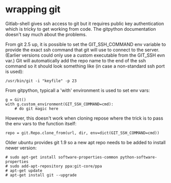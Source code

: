 # wrapping git

Gitlab-shell gives ssh access to git but it requires public key authentication 
which is tricky to get working from code. The gitpython documentation doesn't say
much about the problems.

From git 2.5 up, it is possible to set the GIT_SSH_COMMAND env variable to
provide the exact ssh command that git will use to connect to the server.
(Earlier versions could only use a custom executable from the GIT_SSH evn var.)
Git will automatically add the repo name to the end of the ssh command so it
should look something like (in case a non-standard ssh port is used):

    /usr/bin/git -i "keyfile" -p 23
    
From gitpython, typicall a 'with' environment is used to set env vars:

    g = Git()
    with g.custom_environment(GIT_SSH_COMMAND=cmd):
        # do git magic here
        
However, this doesn't work when cloning repose where the trick is to pass
the env vars to the function itself:

    repo = git.Repo.clone_from(url, dir, env=dict(GIT_SSH_COMMAND=cmd))
    
Older ubuntu provides git 1.9 so a new apt repo needs to be added to install
newer version:

    # sudo apt-get install software-properties-common python-software-properties
    # sudo add-apt-repository ppa:git-core/ppa
    # apt-get update
    # apt-get install git --upgrade
